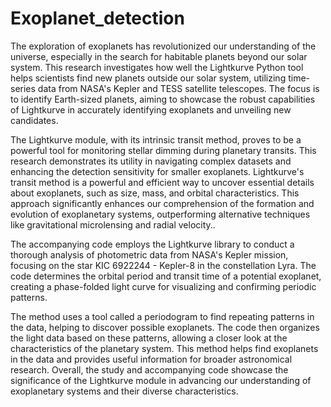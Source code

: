 # Exoplanet_detection

The exploration of exoplanets has revolutionized our understanding of the universe, especially in the search for habitable planets beyond our solar system. This research investigates how well the Lightkurve Python tool helps scientists find new planets outside our solar system, utilizing time-series data from NASA's Kepler and TESS satellite telescopes. The focus is to identify Earth-sized planets, aiming to showcase the robust capabilities of Lightkurve in accurately identifying exoplanets and unveiling new candidates.

The Lightkurve module, with its intrinsic transit method, proves to be a powerful tool for monitoring stellar dimming during planetary transits. This research demonstrates its utility in navigating complex datasets and enhancing the detection sensitivity for smaller exoplanets. Lightkurve's transit method is a powerful and efficient way to uncover essential details about exoplanets, such as size, mass, and orbital characteristics. This approach significantly enhances our comprehension of the formation and evolution of exoplanetary systems, outperforming alternative techniques like gravitational microlensing and radial velocity..

The accompanying code employs the Lightkurve library to conduct a thorough analysis of photometric data from NASA's Kepler mission, focusing on the star KIC 6922244 - Kepler-8 in the constellation Lyra. The code determines the orbital period and transit time of a potential exoplanet, creating a phase-folded light curve for visualizing and confirming periodic patterns.

The method uses a tool called a periodogram to find repeating patterns in the data, helping to discover possible exoplanets. The code then organizes the light data based on these patterns, allowing a closer look at the characteristics of the planetary system. This method helps find exoplanets in the data and provides useful information for broader astronomical research. Overall, the study and accompanying code showcase the significance of the Lightkurve module in advancing our understanding of exoplanetary systems and their diverse characteristics.
